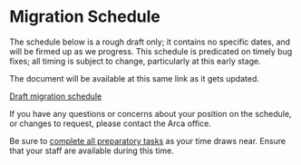 # Migration Schedule

The schedule below is a rough draft only; it contains no specific dates, and will be firmed up as we progress. This schedule is predicated on timely bug fixes; all timing is subject to change, particularly at this early stage.

The document will be available at this same link as it gets updated.

[Draft migration schedule](https://1sfu-my.sharepoint.com/:x:/g/personal/offceln_sfu_ca/EUL29pGAyVtBo0gbuDEWu1IBEGN7Kqh7OBWYqLUbtSDosA?e=Jn8GnA)

If you have any questions or concerns about your position on the schedule, or changes to request, please contact the Arca office.

Be sure to [complete all preparatory tasks](/arca-docs/migration/migration-preparation) as your time draws near. Ensure that your staff are available during this time.